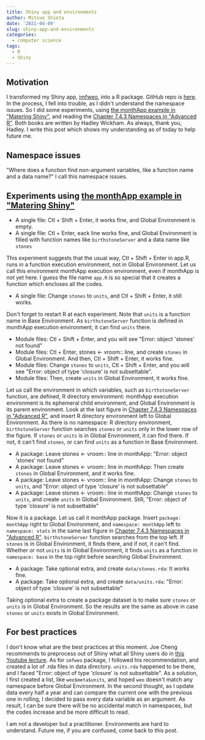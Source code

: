 ```yaml
---
title: Shiny app and environments
author: Mitsuo Shiota
date: '2021-04-09'
slug: shiny-app-and-environments
categories:
  - computer science
tags:
  - R
  - Shiny
---
```


## Motivation

I transformed my Shiny app, [imfweo](https://mitsuoxv.shinyapps.io/imf-weo/), into a R package. GitHub repo is [here](https://github.com/mitsuoxv/imf-weo). In the process, I fell into trouble, as I didn't understand the namespace issues. So I did some experiments, using [the monthApp example in "Matering Shiny"](https://mastering-shiny.org/scaling-packaging.html#single-file), and reading the [Chapter 7.4.3 Namespaces in "Advanced R"](https://adv-r.hadley.nz/environments.html#namespaces). Both books are written by Hadley Wickham. As always, thank you, Hadley. I write this post which shows my understanding as of today to help future me.

## Namespace issues

"Where does a function find non-argument variables, like a function name and a data name?" I call this namespace issues.

## Experiments using [the monthApp example in "Matering Shiny"](https://mastering-shiny.org/scaling-packaging.html#single-file)

- A single file: Ctl + Shift + Enter, it works fine, and Global Environment is empty.
- A single file: Ctl + Enter, eack line works fine, and Global Environment is filled with function names like `birthstoneServer` and a data name like `stones` 

This experiment suggests that the usual way, Ctl + Shift + Enter in app.R, runs in a function execution environment, not in Global Environment. Let us call this environment monthApp execution environment, even if monthApp is not yet here. I guess the file name `app.R` is so special that it creates a function which encloses all the codes.

- A single file: Change `stones` to `units`, and Ctl + Shift + Enter, it still works.

Don't forget to restart R at each experiment. Note that `units` is a function name in Base Environment. As `birthstoneServer` function is defined in monthApp execution environment, it can find `units` there.

- Module files: Ctl + Shift + Enter, and you will see "Error: object 'stones' not found"
- Module files: Ctl + Enter, stones <- vroom:: line, and create `stones` in Global Environment. And then, Ctl + Shift + Enter, it works fine.
- Module files: Change `stones` to `units`, Ctl + Shift + Enter, and you will see "Error: object of type 'closure' is not subsettable".
- Module files: Then, create `units` in Global Environment, it works fine.

Let us call the environment in which variables, such as `birthstoneServer` function, are defined, R directory environment: monthApp execution environment is its ephemeral child environment, and Global Environment is its parent environment. Look at the last figure in [Chapter 7.4.3 Namespaces in "Advanced R"](https://adv-r.hadley.nz/environments.html#namespaces), and insert R directory environment left to Global Environment. As there is no namespace: R directory environment, `birthstoneServer` function searches `stones` or `units` only in the lower row of the figure. If `stones` or `units` is in Global Environment, it can find there. If not, it can't find `stones`, or can find `units` as a function in Base Environment.

- A package: Leave stones <- vroom:: line in monthApp: "Error: object 'stones' not found"
- A package: Leave stones <- vroom:: line in monthApp: Then create `stones` in Global Environment, and it works fine.
- A package: Leave stones <- vroom:: line in monthApp: Change `stones` to `units`, and "Error: object of type 'closure' is not subsettable"
- A package: Leave stones <- vroom:: line in monthApp: Change `stones` to `units`, and create `units` in Global Environment. Still, "Error: object of type 'closure' is not subsettable"

Now it is a package. Let us call it monthApp package. Insert `package: monthApp` right to Global Environment, and `namespace: monthApp` left to `namespace: stats` in the same last figure in [Chapter 7.4.3 Namespaces in "Advanced R"](https://adv-r.hadley.nz/environments.html#namespaces). `birthstoneServer` function searches from the top left. If `stones` is in Global Environment, it finds there, and if not, it can't find. Whether or not `units` is in Global Environment, it finds `units` as a function in `namespace: base` in the top right before searching Global Environment.

- A package: Take optional extra, and create `data/stones.rda`: It works fine.
- A package: Take optional extra, and create `data/units.rda`: "Error: object of type 'closure' is not subsettable"

Taking optional extra to create a package dataset is to make sure `stones` or `units` is in Global Environment. So the results are the same as above in case `stones` or `units` exists in Global Environment.

## For best practices

I don't know what are the best practices at this moment. Joe Cheng recommends to preprocess out of Shiny what all Shiny users do in [this Youtube lecture](https://www.youtube.com/watch?v=Wy3TY0gOmJw). As for `imfweo` package, I followed his recommendation, and created a lot of .rda files in data directory. `units.rda` happened to be there, and I faced "Error: object of type 'closure' is not subsettable". As a solution, I first created a list, like `weo$meta$units`, and hoped `weo` doesn't match any namespace before Global Environment. In the second thought, as I update data every half a year and can compare the current one with the previous one in rolling, I decided to pass every data variable as an argument. As result, I can be sure there will be no accidental match in namespaces, but the codes increase and be more difficult to read.

I am not a developer but a practitioner. Environments are hard to understand. Future me, if you are confused, come back to this post.
